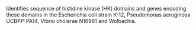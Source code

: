 Identifies sequence of histidine kinase (HK) domains and genes encoding these domains in the Escherichia coli strain K-12, Pseudomonas aeruginosa UCBPP-PA14, Vibrio cholerae N16961 and Wolbachia.
